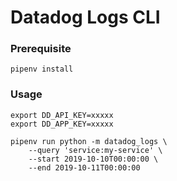 Datadog Logs CLI
=================


### Prerequisite

```
pipenv install
```

### Usage

```
export DD_API_KEY=xxxxx
export DD_APP_KEY=xxxxx
```

```
pipenv run python -m datadog_logs \
    --query 'service:my-service' \
    --start 2019-10-10T00:00:00 \
    --end 2019-10-11T00:00:00
```
